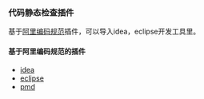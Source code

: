 ### 代码静态检查插件

基于[阿里编码规范](https://jsong.zsihuo.com/#/code-guide/ali_code_guide)插件，可以导入idea，eclipse开发工具里。
   
#### 基于阿里编码规范的插件

- [idea](https://github.com/alibaba/p3c/tree/master/idea-plugin)
- [eclipse](https://github.com/alibaba/p3c/tree/master/eclipse-plugin)
- [pmd](https://github.com/alibaba/p3c/tree/master/p3c-pmd)